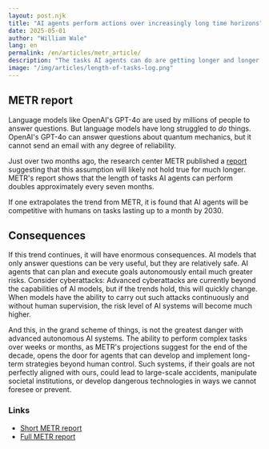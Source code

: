 ```yaml
---
layout: post.njk
title: "AI agents perform actions over increasingly long time horizons"
date: 2025-05-01
author: "William Wale"
lang: en
permalink: /en/articles/metr_article/
description: "The tasks AI agents can do are getting longer and longer. What are the consequences for society?"
image: "/img/articles/length-of-tasks-log.png"
---
```



## METR report

Language models like OpenAI's GPT-4o are used by millions of people to answer questions. But language models have long struggled to *do* things. OpenAI's GPT-4o can answer questions about quantum mechanics, but it cannot send an email with any degree of reliability.

Just over two months ago, the research center METR published a [report](https://metr.org/blog/2025-03-19-measuring-ai-ability-to-complete-long-tasks/) suggesting that this assumption will likely not hold true for much longer. METR's report shows that the length of tasks AI agents can perform doubles approximately every seven months.

If one extrapolates the trend from METR, it is found that AI agents will be competitive with humans on tasks lasting up to a month by 2030.


## Consequences

If this trend continues, it will have enormous consequences. AI models that only answer questions can be very useful, but they are relatively safe. AI agents that can plan and execute goals autonomously entail much greater risks. Consider cyberattacks: Advanced cyberattacks are currently beyond the capabilities of AI models, but if the trends hold, this will quickly change. When models have the ability to carry out such attacks continuously and without human supervision, the risk level of AI systems will become much higher.


And this, in the grand scheme of things, is not the greatest danger with advanced autonomous AI systems. The ability to perform complex tasks over weeks or months, as METR's projections suggest for the end of the decade, opens the door for agents that can develop and implement long-term strategies beyond human control. Such systems, if their goals are not perfectly aligned with ours, could lead to large-scale accidents, manipulate societal institutions, or develop dangerous technologies in ways we cannot foresee or prevent.

### Links

*   [Short METR report](https://metr.org/blog/2025-03-19-measuring-ai-ability-to-complete-long-tasks/)
*   [Full METR report](https://arxiv.org/pdf/2503.14499)
